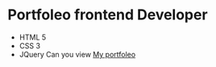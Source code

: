 # Portfoleo frontend Developer
- HTML 5
- CSS 3
- JQuery
Can you view
[My portfoleo](https://kehterbogdan.github.io/Portfoleo/)
